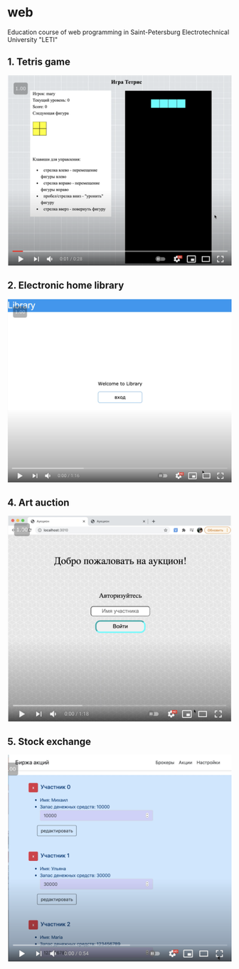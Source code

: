 # web
Education course of web programming in Saint-Petersburg Electrotechnical University "LETI"

## 1. Tetris game

[![Watch the video](./screen-video/lab1.png) ](https://youtu.be/vOJGrsvSfmI)

## 2. Electronic home library

[![Watch the video](./screen-video/lab2.png)](https://youtu.be/MOYeE2acNdI)

## 4. Art auction

[![Watch the video](./screen-video/lab4.png)](https://youtu.be/I9uRCdx0OwA)

## 5. Stock exchange

[![Watch the video](./screen-video/lab5.png)](https://youtu.be/cjHeWg1r-BU)

